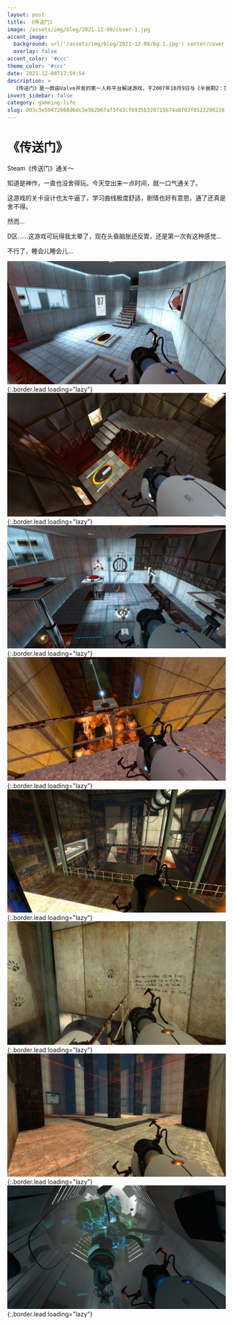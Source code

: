 ```yaml
---
layout: post
title: 《传送门》
image: /assets/img/blog/2021-12-08/cover-1.jpg
accent_image: 
  background: url('/assets/img/blog/2021-12-08/bg-1.jpg') center/cover
  overlay: false
accent_color: '#ccc'
theme_color: '#ccc'
date: 2021-12-08T17:59:54
description: >
  《传送门》是一款由Valve开发的第一人称平台解谜游戏，于2007年10月9日与《半衰期2：第二章》、《军团要塞2》等游戏一起装置于《橙盒》游戏包上市，可以在Windows、Xbox 360与PlayStation 3三种平台上运行。
invert_sidebar: false
category: gameing-life
slug: 803c3e59472868d6dc3e5b2b6faf5f43cf6935b328715b74a8f03f8522290226
---
```


# 《传送门》

Steam《传送门》通关～

知道是神作，一直也没舍得玩。今天空出来一点时间，就一口气通关了。

这游戏的关卡设计也太牛逼了，学习曲线极度舒适，剧情也好有意思，通了还真是舍不得。

然而...

D区......这游戏可玩得我太晕了，现在头昏脑胀还反胃，还是第一次有这种感觉...

不行了，睡会儿睡会儿...

![](/assets/img/blog/2021-12-08/1-1.jpg){:.border.lead loading="lazy"}
![](/assets/img/blog/2021-12-08/2-1.jpg){:.border.lead loading="lazy"}
![](/assets/img/blog/2021-12-08/3-1.jpg){:.border.lead loading="lazy"}
![](/assets/img/blog/2021-12-08/4-1.jpg){:.border.lead loading="lazy"}
![](/assets/img/blog/2021-12-08/5-1.jpg){:.border.lead loading="lazy"}
![](/assets/img/blog/2021-12-08/6-1.jpg){:.border.lead loading="lazy"}
![](/assets/img/blog/2021-12-08/7-1.jpg){:.border.lead loading="lazy"}
![](/assets/img/blog/2021-12-08/8-1.jpg){:.border.lead loading="lazy"}

